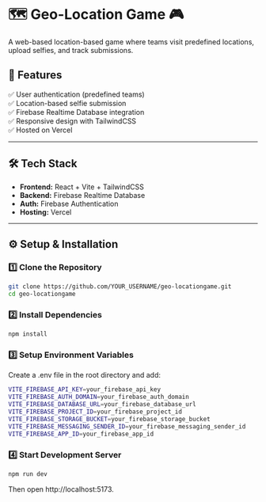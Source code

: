 # 🗺️ Geo-Location Game 🎮

A web-based location-based game where teams visit predefined locations, upload selfies, and track submissions.

## 🚀 Features
✅ User authentication (predefined teams)  
✅ Location-based selfie submission  
✅ Firebase Realtime Database integration  
✅ Responsive design with TailwindCSS  
✅ Hosted on Vercel  

---

## 🛠️ Tech Stack
- **Frontend:** React + Vite + TailwindCSS  
- **Backend:** Firebase Realtime Database  
- **Auth:** Firebase Authentication  
- **Hosting:** Vercel  

---

## ⚙️ Setup & Installation
### 1️⃣ Clone the Repository
```sh
git clone https://github.com/YOUR_USERNAME/geo-locationgame.git
cd geo-locationgame
```

### 2️⃣ Install Dependencies
```sh
npm install
```

### 3️⃣ Setup Environment Variables
Create a .env file in the root directory and add:
```sh
VITE_FIREBASE_API_KEY=your_firebase_api_key
VITE_FIREBASE_AUTH_DOMAIN=your_firebase_auth_domain
VITE_FIREBASE_DATABASE_URL=your_firebase_database_url
VITE_FIREBASE_PROJECT_ID=your_firebase_project_id
VITE_FIREBASE_STORAGE_BUCKET=your_firebase_storage_bucket
VITE_FIREBASE_MESSAGING_SENDER_ID=your_firebase_messaging_sender_id
VITE_FIREBASE_APP_ID=your_firebase_app_id
```

### 4️⃣ Start Development Server
```sh
npm run dev
```
Then open http://localhost:5173.

